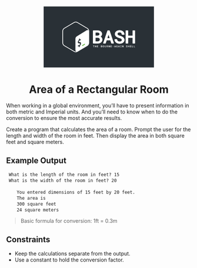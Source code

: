 <p align="center">
<img width="300" src="../bash-logo-dark.jpg" alt="Bash Logo">
</p>
<h1 align="center">Area of a Rectangular Room</h1>

When working in a global environment, you’ll have to
present information in both metric and Imperial units. And
you’ll need to know when to do the conversion to ensure
the most accurate results.

Create a program that calculates the area of a room. Prompt
the user for the length and width of the room in feet. Then
display the area in both square feet and square meters.

## Example Output

````
 What is the length of the room in feet? 15
 What is the width of the room in feet? 20

    You entered dimensions of 15 feet by 20 feet.
    The area is
    300 square feet
    24 square meters

````

>Basic formula for conversion: 1ft = 0.3m 

## Constraints

- Keep the calculations separate from the output.
- Use a constant to hold the conversion factor.
